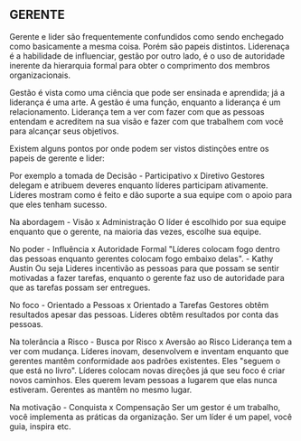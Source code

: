 GERENTE
-------
Gerente e lider são frequentemente confundidos como sendo enchegado como basicamente a mesma coisa. Porém são papeis distintos. Liderenaça é a habilidade de influenciar, gestão por outro lado, é o uso de autoridade inerente da hierarquia formal para obter o comprimento dos membros organizacionais.

Gestão é vista como uma ciência que pode ser ensinada e aprendida; já a liderança é uma arte. A gestão é uma função, enquanto a liderança é um relacionamento. Liderança tem a ver com fazer com que as pessoas entendam e acreditem na sua visão e fazer com que trabalhem com você para alcançar seus objetivos.

Existem alguns pontos por onde podem ser vistos distinções entre os papeis de gerente e lider:

Por exemplo a tomada de Decisão - Participativo x Diretivo 
Gestores delegam e atribuem deveres enquanto líderes participam ativamente. Líderes mostram como é feito e dão suporte a sua equipe com o apoio para que eles tenham sucesso.

Na abordagem - Visão x Administração
O líder é escolhido por sua equipe enquanto que o gerente, na maioria das vezes, escolhe sua equipe.

No poder - Influência x Autoridade Formal
"Líderes colocam fogo dentro das pessoas enquanto gerentes colocam fogo embaixo delas". - Kathy Austin
Ou seja Lideres incentivão as pessoas para que possam se sentir motivadas a fazer tarefas, enquanto o gerente faz uso de autoridade para que as tarefas possam ser entregues. 

No foco - Orientado a Pessoas x Orientado a Tarefas
Gestores obtêm resultados apesar das pessoas. Líderes obtêm resultados por conta das pessoas.

Na tolerância a Risco - Busca por Risco x Aversão ao Risco
Liderança tem a ver com mudança. Líderes inovam, desenvolvem e inventam enquanto que gerentes mantêm conformidade aos padrões existentes. Eles "seguem o que está no livro". Líderes colocam novas direções já que seu foco é criar novos caminhos. Eles querem levam pessoas a lugarem que elas nunca estiveram. Gerentes as mantêm no mesmo lugar.

Na motivação - Conquista x Compensação
Ser um gestor é um trabalho, você implementa as práticas da organização. Ser um líder é um papel, você guia, inspira etc. 

